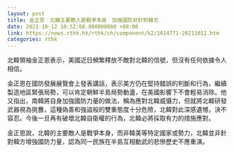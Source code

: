 ```yaml
---
layout: post
title: 金正恩︰北韓主要敵人是戰爭本身　加強國防非針對韓方
date: 2021-10-12 10:52:08.000000000 +08:00
link: https://news.rthk.hk/rthk/ch/component/k2/1614771-20211012.htm
categories: rthk
---
```


北韓領袖金正恩表示，美國近日頻繁釋放不敵對北韓的信號，但沒有任何依據令人相信。

金正恩在國防發展展覽會上發表講話，表示美方仍在堅持錯誤的判斷和行為，繼續製造地區緊張局勢，可以肯定朝鮮半島局勢動盪，在美國影響下不會輕易消除。他又指出，南韓將自身加強國防力量的做法，稱為應對北韓威懾力，但就將北韓研發武器視為挑釁，這種偽善和強盜般的雙重態度十分危險，北韓對此深感遺憾，決不容忍。今後一旦再有破壞北韓自衛權的行為，北韓必將採取有力的措施應對。

金正恩說，北韓的主要敵人是戰爭本身，而非韓美等特定國家或勢力，北韓並非針對韓方增強國防力量，認為同一民族在半島互相動武的悲慘歷史不應重演。
